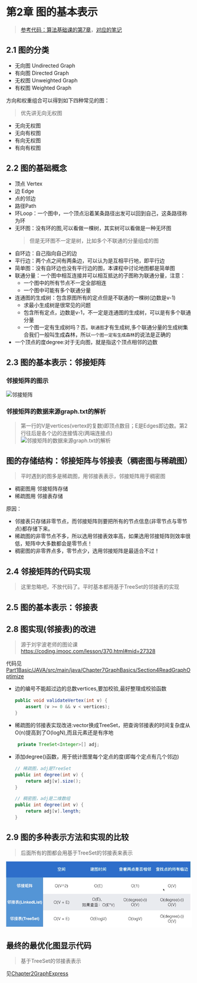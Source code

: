 # 第2章 图的基本表示

>  [参考代码：算法基础课的第7章](../Part1Basic/JAVA/src/main/java/Chapter7GraphBasics)，[对应的笔记](../Part1Basic/第7章_图论基础.md)


## 2.1 图的分类
+ 无向图 Undirected Graph
+ 有向图 Directed Graph
+ 无权图 Unweighted Graph
+ 有权图 Weighted Graph

方向和权重组合可以得到如下四种常见的图：

> 优先讲无向无权图

+ 无向无权图
+ 无向有权图
+ 有向无权图
+ 有向有权图

## 2.2 图的基础概念

+ 顶点 Vertex
+ 边 Edge
+ 点的邻边
+ 路径Path
+ 环Loop：一个图中，一个顶点沿着某条路径出发可以回到自己，这条路径称为环
+ 无环图：没有环的图,可以看做一棵树，其实树可以看做是一种无环图
  > 但是无环图不一定是树，比如多个不联通的分量组成的图
+ 自环边：自己指向自己的边
+ 平行边：两个点之间有两条边，可以认为是互相平行地，即平行边
+ 简单图：没有自环边也没有平行边的图，本课程中讨论地图都是简单图
+ 联通分量：一个图中相互连接并可以相互抵达的子图称为联通分量，注意：
  + 一个图中的所有节点不一定全部相连
  + 一个图中可能有多个联通分量
+ 连通图的生成树：包含原图所有的定点但是不联通的一棵树(边数是v-1)
  + 求最小生成树是很常见的问题
  + 包含所有定点，边数是v-1，不一定是连通图的生成树，可以是有多个联通分量
  + 一个图一定有生成树吗？否。`联通图`才有生成树,多个联通分量的生成树集合我们一般叫生成森林，所以`一个图一定有生成森林`的说法是正确的
+ 一个顶点的度degree:对于无向图，就是指这个顶点相邻的边数

## 2.3 图的基本表示：邻接矩阵

### 邻接矩阵的图示
![邻接矩阵](https://img1.sycdn.imooc.com/szimg/5def00ea0001ca9219201080.jpg)
### 邻接矩阵的数据来源graph.txt的解析
> 第一行的V是vertices(vertex的复数)即顶点数目；E是Edges即边数。第2行往后是各个边的连接情况(两端连接点)
![邻接矩阵的数据来源graph.txt的解析](https://img.mukewang.com/szimg/5def03100001c63a19201080.jpg)


## 图的存储结构：邻接矩阵与邻接表（稠密图与稀疏图）

> 平时遇到的图多是稀疏图，用邻接表表示，邻接矩阵用于稠密图

+ 稠密图用 邻接矩阵存储
+ 稀疏图用 邻接表存储

原因：

+ 邻接表只存储非零节点，而邻接矩阵则要把所有的节点信息(非零节点与零节点)都存储下来。
+ 稀疏图的非零节点不多，所以选用邻接表效率高，如果选用邻接矩阵则效率很低，矩阵中大多数都会是零节点！
+ 稠密图的非零界点多，零节点少，选用邻接矩阵是最适合不过！

## 2.4 邻接矩阵的代码实现

> 这里忽略吧，不放代码了。平时基本都用基于TreeSet的邻接表的实现

## 2.5 图的基本表示：邻接表



## 2.8 图实现(邻接表)的改进

> 源于刘宇波老师的图论课 https://coding.imooc.com/lesson/370.html#mid=27328

代码见[Part1Basic/JAVA/src/main/java/Chapter7GraphBasics/Section4ReadGraphOptimize](../Part1Basic/JAVA/src/main/java/Chapter7GraphBasics/Section4ReadGraphOptimize)

+ 边的编号不能超过边的总数vertices,要加校验,最好整理成校验函数
  ```java
  public void validateVertex(int v) {
      assert (v >= 0 && v < vertices);
  }
  ```
+ 稀疏图的邻接表实现改进:vector换成TreeSet，把查询邻接表的时间复杂度从O(n)提高到了O(logN),而且元素还是有序地
  ```java
   private TreeSet<Integer>[] adj;
  ```
+ 添加degree()函数，用于统计图里每个定点的度(即每个定点有几个邻边)
  ```java
  // 稀疏图，adj是TreeSet
  public int degree(int v) {
      return adj[v].size();
  }
  ```
  
  ```java
  // 稠密图，adj是二维数组
  public int degree(int v) {
      return adj[v].length;
  }
  ```
  
## 2.9 图的多种表示方法和实现的比较

> 后面所有的图都会用基于TreeSet的邻接表来表示

![图的多种表示方式以及实现的比较](images/图的多种表示方式以及实现的比较.png)

## 最终的最优化图显示代码

> 基于TreeSet的邻接表表示

见[Chapter2GraphExpress](src/main/java/Chapter02GraphExpress)